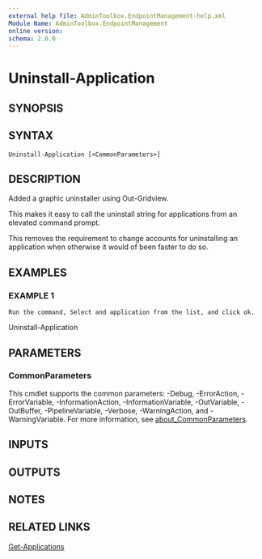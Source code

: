 ```yaml
---
external help file: AdminToolbox.EndpointManagement-help.xml
Module Name: AdminToolbox.EndpointManagement
online version:
schema: 2.0.0
---
```


# Uninstall-Application

## SYNOPSIS

## SYNTAX

```
Uninstall-Application [<CommonParameters>]
```

## DESCRIPTION
Added a graphic uninstaller using Out-Gridview.

This makes it easy to call the uninstall string for applications from an elevated command prompt.

This removes the requirement to change accounts for uninstalling an application when otherwise it would of been faster to do so.

## EXAMPLES

### EXAMPLE 1
```
Run the command, Select and application from the list, and click ok.
```

Uninstall-Application

## PARAMETERS

### CommonParameters
This cmdlet supports the common parameters: -Debug, -ErrorAction, -ErrorVariable, -InformationAction, -InformationVariable, -OutVariable, -OutBuffer, -PipelineVariable, -Verbose, -WarningAction, and -WarningVariable. For more information, see [about_CommonParameters](http://go.microsoft.com/fwlink/?LinkID=113216).

## INPUTS

## OUTPUTS

## NOTES

## RELATED LINKS

[Get-Applications]()

